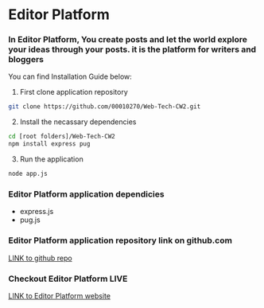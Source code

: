 # Editor Platform 

### In Editor Platform, You create posts and let the world explore your ideas through your posts. it is the platform for writers and bloggers

You can find Installation Guide below: 

1. First clone application repository 
```bash
git clone https://github.com/00010270/Web-Tech-CW2.git
```

2. Install the necassary dependencies
```bash
cd [root folders]/Web-Tech-CW2
npm install express pug
```

3. Run the application
```bash
node app.js
```  

### Editor Platform application dependicies 
- express.js
- pug.js


### Editor Platform application repository link on github.com
[LINK to github repo](https://github.com/00010270/Web-Tech-CW2/tree/master)   

### Checkout Editor Platform LIVE
[LINK to Editor Platform website]()


   